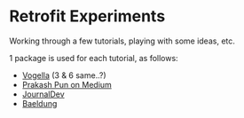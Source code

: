 # Retrofit Experiments

Working through a few tutorials, playing with some ideas, etc.

1 package is used for each tutorial, as follows:

* [Vogella](https://www.vogella.com/tutorials/Retrofit/article.html) (3 & 6 same..?)
* [Prakash Pun on Medium](https://medium.com/@prakash_pun/retrofit-a-simple-android-tutorial-48437e4e5a23)
* [JournalDev](https://www.journaldev.com/13639/retrofit-android-example-tutorial)
* [Baeldung](https://www.baeldung.com/retrofit)